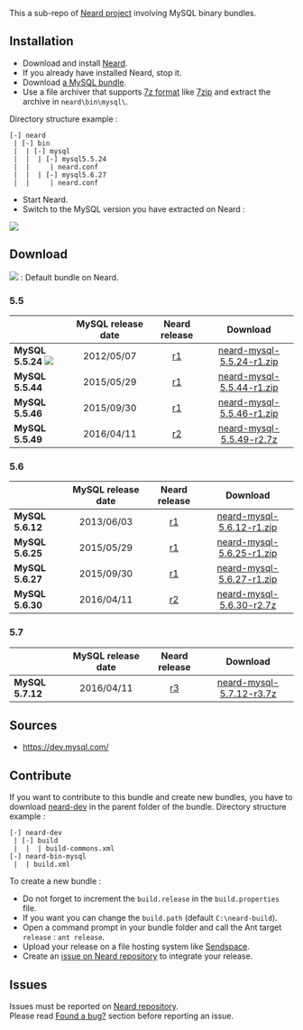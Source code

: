This a sub-repo of [Neard project](https://github.com/crazy-max/neard) involving MySQL binary bundles.

## Installation

* Download and install [Neard](https://github.com/crazy-max/neard).
* If you already have installed Neard, stop it.
* Download [a MySQL bundle](#download).
* Use a file archiver that supports [7z format](http://www.7-zip.org/7z.html) like [7zip](http://www.7-zip.org/) and extract the archive in `neard\bin\mysql\`.

Directory structure example :
```
[-] neard
 | [-] bin
 |  | [-] mysql
 |  |  | [-] mysql5.5.24
 |  |     | neard.conf
 |  |  | [-] mysql5.6.27
 |  |     | neard.conf
 ```

* Start Neard.
* Switch to the MySQL version you have extracted on Neard :

![](https://raw.github.com/crazy-max/neard-bin-mysql/master/img/switchVersion-20151214.png)

## Download

![](https://raw.github.com/crazy-max/neard-bin-mysql/master/img/star-20151214.png) : Default bundle on Neard.

### 5.5

|                  | MySQL release date | Neard release | Download |
| ---------------- |:------------------:|:-------------:|:--------:|
| **MySQL 5.5.24** ![](https://raw.github.com/crazy-max/neard-bin-mysql/master/img/star-20151214.png) | 2012/05/07 | [r1](https://github.com/crazy-max/neard-bin-mysql/releases/tag/r1) | [neard-mysql-5.5.24-r1.zip](https://github.com/crazy-max/neard-bin-mysql/releases/download/r1/neard-mysql-5.5.24-r1.zip) |
| **MySQL 5.5.44** | 2015/05/29 | [r1](https://github.com/crazy-max/neard-bin-mysql/releases/tag/r1) | [neard-mysql-5.5.44-r1.zip](https://github.com/crazy-max/neard-bin-mysql/releases/download/r1/neard-mysql-5.5.44-r1.zip) |
| **MySQL 5.5.46** | 2015/09/30 | [r1](https://github.com/crazy-max/neard-bin-mysql/releases/tag/r1) | [neard-mysql-5.5.46-r1.zip](https://github.com/crazy-max/neard-bin-mysql/releases/download/r1/neard-mysql-5.5.46-r1.zip) |
| **MySQL 5.5.49** | 2016/04/11 | [r2](https://github.com/crazy-max/neard-bin-mysql/releases/tag/r2) | [neard-mysql-5.5.49-r2.7z](https://github.com/crazy-max/neard-bin-mysql/releases/download/r2/neard-mysql-5.5.49-r2.7z) |

### 5.6

|                  | MySQL release date | Neard release | Download |
| ---------------- |:------------------:|:-------------:|:--------:|
| **MySQL 5.6.12** | 2013/06/03 | [r1](https://github.com/crazy-max/neard-bin-mysql/releases/tag/r1) | [neard-mysql-5.6.12-r1.zip](https://github.com/crazy-max/neard-bin-mysql/releases/download/r1/neard-mysql-5.6.12-r1.zip) |
| **MySQL 5.6.25** | 2015/05/29 | [r1](https://github.com/crazy-max/neard-bin-mysql/releases/tag/r1) | [neard-mysql-5.6.25-r1.zip](https://github.com/crazy-max/neard-bin-mysql/releases/download/r1/neard-mysql-5.6.25-r1.zip) |
| **MySQL 5.6.27** | 2015/09/30 | [r1](https://github.com/crazy-max/neard-bin-mysql/releases/tag/r1) | [neard-mysql-5.6.27-r1.zip](https://github.com/crazy-max/neard-bin-mysql/releases/download/r1/neard-mysql-5.6.27-r1.zip) |
| **MySQL 5.6.30** | 2016/04/11 | [r2](https://github.com/crazy-max/neard-bin-mysql/releases/tag/r2) | [neard-mysql-5.6.30-r2.7z](https://github.com/crazy-max/neard-bin-mysql/releases/download/r2/neard-mysql-5.6.30-r2.7z) |

### 5.7

|                  | MySQL release date | Neard release | Download |
| ---------------- |:------------------:|:-------------:|:--------:|
| **MySQL 5.7.12** | 2016/04/11 | [r3](https://github.com/crazy-max/neard-bin-mysql/releases/tag/r3) | [neard-mysql-5.7.12-r3.7z](https://github.com/crazy-max/neard-bin-mysql/releases/download/r3/neard-mysql-5.7.12-r3.7z) |

## Sources

* https://dev.mysql.com/

## Contribute

If you want to contribute to this bundle and create new bundles, you have to download [neard-dev](https://github.com/crazy-max/neard-dev) in the parent folder of the bundle.
Directory structure example :

```
[-] neard-dev
 | [-] build
 |  |  | build-commons.xml 
[-] neard-bin-mysql
 |  | build.xml
```

To create a new bundle :
* Do not forget to increment the `build.release` in the `build.properties` file.
* If you want you can change the `build.path` (default `C:\neard-build`).
* Open a command prompt in your bundle folder and call the Ant target `release` : `ant release`.
* Upload your release on a file hosting system like [Sendspace](https://www.sendspace.com/).
* Create an [issue on Neard repository](https://github.com/crazy-max/neard/issues) to integrate your release.

## Issues

Issues must be reported on [Neard repository](https://github.com/crazy-max/neard/issues).<br />
Please read [Found a bug?](https://github.com/crazy-max/neard#found-a-bug) section before reporting an issue.
